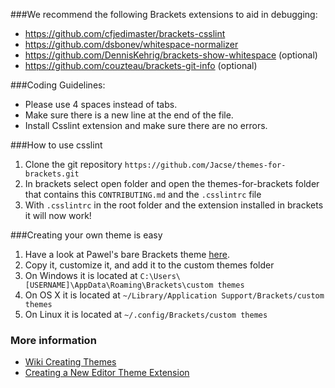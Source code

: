 ###We recommend the following Brackets extensions to aid in debugging:

*    https://github.com/cfjedimaster/brackets-csslint
*    https://github.com/dsbonev/whitespace-normalizer
*    https://github.com/DennisKehrig/brackets-show-whitespace (optional)
*    https://github.com/couzteau/brackets-git-info (optional)

###Coding Guidelines:

*    Please use 4 spaces instead of tabs.
*    Make sure there is a new line at the end of the file.
*    Install Csslint extension and make sure there are no errors.

###How to use csslint

1. Clone the git repository `https://github.com/Jacse/themes-for-brackets.git`
2. In brackets select open folder and open the themes-for-brackets folder that contains this `CONTRIBUTING.md` and the `.csslintrc` file
3. With `.csslintrc` in the root folder and the extension installed in brackets it will now work!

###Creating your own theme is easy

1. Have a look at Pawel's bare Brackets theme [here](https://github.com/trimek/BearTheme/blob/master/BearTheme.css).
2. Copy it, customize it, and add it to the custom themes folder
  3. On Windows it is located at `C:\Users\[USERNAME]\AppData\Roaming\Brackets\custom themes`
  4. On OS X it is located at `~/Library/Application Support/Brackets/custom themes`
  5. On Linux it is located at `~/.config/Brackets/custom themes` 

### More information

*    [Wiki Creating Themes](https://github.com/adobe/brackets/wiki/Creating-Themes#packagejson)
*    [Creating a New Editor Theme Extension](http://curly-bracket.github.io/2014/08/02/create-new-theme/)